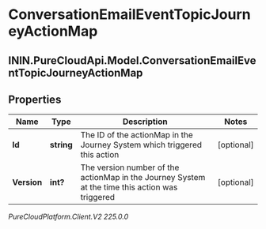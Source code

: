# ConversationEmailEventTopicJourneyActionMap

## ININ.PureCloudApi.Model.ConversationEmailEventTopicJourneyActionMap

## Properties

|Name | Type | Description | Notes|
|------------ | ------------- | ------------- | -------------|
| **Id** | **string** | The ID of the actionMap in the Journey System which triggered this action | [optional] |
| **Version** | **int?** | The version number of the actionMap in the Journey System at the time this action was triggered | [optional] |



_PureCloudPlatform.Client.V2 225.0.0_
